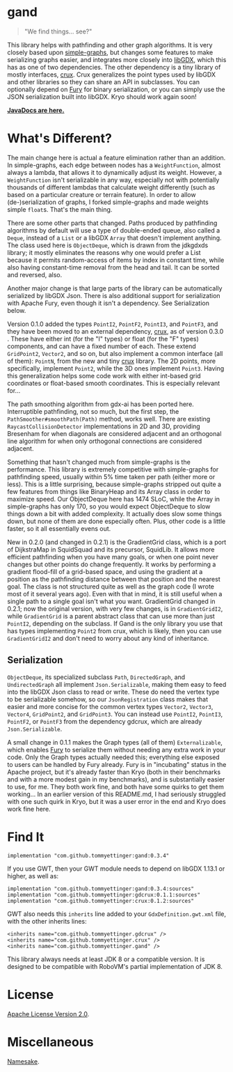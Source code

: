 # gand

> "We find things... see?"

This library helps with pathfinding and other graph algorithms.
It is very closely based upon [simple-graphs](https://github.com/earlygrey/simple-graphs), but
changes some features to make serializing graphs easier, and integrates more closely into
[libGDX](https://github.com/libgdx/libgdx), which this has as one of two dependencies. The
other dependency is a tiny library of mostly interfaces, [crux](https://github.com/tommyettinger/crux).
Crux generalizes the point types used by libGDX and other libraries so they can share an API in subclasses.
You can optionally depend on [Fury](https://fury.apache.org) for binary serialization, or you can
simply use the JSON serialization built into libGDX. Kryo should work again soon!

**[JavaDocs are here.](https://tommyettinger.github.io/gand/apidocs/)**

# What's Different?

The main change here is actual a feature elimination rather than an addition. In simple-graphs, each edge between
nodes has a `WeightFunction`, almost always a lambda, that allows it to dynamically adjust its weight. However, a
`WeightFunction` isn't serializable in any way, especially not with potentially thousands of different lambdas that
calculate weight differently (such as based on a particular creature or terrain feature). In order to allow
(de-)serialization of graphs, I forked simple-graphs and made weights simple `float`s. That's the main thing.

There are some other parts that changed. Paths produced by pathfinding algorithms by default will use a type of
double-ended queue, also called a `Deque`, instead of a `List` or a libGDX `Array` that doesn't implement anything.
The class used here is `ObjectDeque`, which is drawn from the jdkgdxds library; it mostly eliminates the reasons why
one would prefer a List because it permits random-access of items by index in constant time, while also having
constant-time removal from the head and tail. It can be sorted and reversed, also.

Another major change is that large parts of the library can be automatically serialized by libGDX Json. There is also
additional support for serialization with Apache Fury, even though it isn't a dependency. See
Serialization below.

Version 0.1.0 added the types `PointI2`, `PointF2`, `PointI3`, and `PointF3`, and they have been moved to an external
dependency, [crux](https://github.com/tommyettinger/gdcrux), as of version 0.3.0 . These have either int (for the "I"
types) or float (for the "F" types) components, and can have a fixed number of each. These extend `GridPoint2`,
`Vector2`, and so on, but also implement a common interface (all of them): `PointN`, from the new and tiny
[crux](https://github.com/tommyettinger/crux) library. The 2D points, more specifically, implement `Point2`, while
the 3D ones implement `Point3`. Having this generalization helps some code work with either int-based grid
coordinates or float-based smooth coordinates. This is especially relevant for...

The path smoothing algorithm from gdx-ai has been ported here. Interruptible pathfinding, not so much, but the
first step, the `PathSmoother#smoothPath(Path)` method, works well. There are existing `RaycastCollisionDetector`
implementations in 2D and 3D, providing Bresenham for when diagonals are considered adjacent and an orthogonal
line algorithm for when only orthogonal connections are considered adjacent.

Something that hasn't changed much from simple-graphs is the performance. This library is extremely competitive
with simple-graphs for pathfinding speed, usually within 5% time taken per path (either more or less). This is
a little surprising, because simple-graphs stripped out quite a few features from things like BinaryHeap and its
Array class in order to maximize speed. Our ObjectDeque here has 1474 SLoC, while the Array in simple-graphs has
only 170, so you would expect ObjectDeque to slow things down a bit with added complexity. It actually does slow
some things down, but none of them are done especially often. Plus, other code is a little faster, so it all
essentially evens out.

New in 0.2.0 (and changed in 0.2.1) is the GradientGrid class, which is a port of DijkstraMap in SquidSquad and its
precursor, SquidLib. It allows more efficient pathfinding when you have many goals, or when one point never changes but
other points do change frequently. It works by performing a gradient flood-fill of a grid-based space, and using the
gradient at a position as the pathfinding distance between that position and the nearest goal. The class is not
structured quite as well as the graph code (I wrote most of it several years ago). Even with that in mind, it is still
useful when a single path to a single goal isn't what you want. GradientGrid changed in 0.2.1; now the original version,
with very few changes, is in `GradientGridI2`, while `GradientGrid` is a parent abstract class that can use more than
just `PointI2`, depending on the subclass. If Gand is the only library you use that has types implementing `Point2` from
crux, which is likely, then you can use `GradientGridI2` and don't need to worry about any kind of inheritance.

## Serialization

`ObjectDeque`, its specialized subclass `Path`, `DirectedGraph`, and `UndirectedGraph`
all implement `Json.Serializable`, making them easy to feed into the libGDX Json class to read or write. These do
need the vertex type to be serializable somehow, so our `JsonRegistration` class makes that easier and more concise
for the common vertex types `Vector2`, `Vector3`, `Vector4`, `GridPoint2`, and `GridPoint3`. You can instead use
`PointI2`, `PointI3`, `PointF2`, or `PointF3` from the dependency gdcrux, which are already `Json.Serializable`.

A small change in 0.1.1 makes the Graph types (all of them) `Externalizable`, which enables
[Fury](https://fury.apache.org) to serialize them without needing any extra work in your code. Only the Graph
types actually needed this; everything else exposed to users can be handled by Fury already. Fury is in
"incubating" status in the Apache project, but it's already faster than Kryo (both in their benchmarks and with
a more modest gain in my benchmarks), and is substantially easier to use, for me. They both work fine, and both
have some quirks to get them working... In an earlier version of this README.md, I had seriously struggled with
one such quirk in Kryo, but it was a user error in the end and Kryo does work fine here.

# Find It

`implementation "com.github.tommyettinger:gand:0.3.4"`

If you use GWT, then your GWT module needs to depend on libGDX 1.13.1 or higher, as well as:

```
implementation "com.github.tommyettinger:gand:0.3.4:sources"
implementation "com.github.tommyettinger:gdcrux:0.1.1:sources"
implementation "com.github.tommyettinger:crux:0.1.2:sources"
```

GWT also needs this `inherits` line added to your `GdxDefinition.gwt.xml` file, with the other inherits lines:

```
<inherits name="com.github.tommyettinger.gdcrux" />
<inherits name="com.github.tommyettinger.crux" />
<inherits name="com.github.tommyettinger.gand" />
```

This library always needs at least JDK 8 or a compatible version. It is designed to be compatible with RoboVM's
partial implementation of JDK 8.


# License

[Apache License Version 2.0](LICENSE).

# Miscellaneous

[Namesake](https://starwars.fandom.com/wiki/Gand).